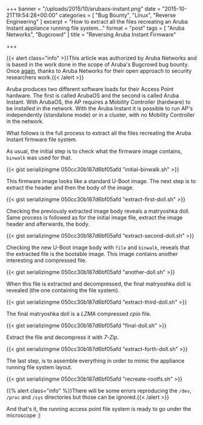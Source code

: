+++
banner = "/uploads/2015/10/arubaos-instant.png"
date = "2015-10-21T19:54:28+00:00"
categories = [ "Bug Bounty", "Linux", "Reverse Engineering" ]
excerpt = "How to extract all the files recreating an Aruba Instant appliance running file system..."
format = "post"
tags = [ "Aruba Networks", "Bugcrowd" ]
title = "Reversing Aruba Instant Firmware"

+++

{{< alert class="info" >}}This article was authorized by Aruba Networks and is based in the work done in the scope of Aruba's Bugcrowd bug bounty. Once <a href="https://www.serializing.me/2015/06/02/reversing-arubaos-firmware/">again</a>, thanks to Aruba Networks for their open approach to security researchers work.{{< /alert >}}

Aruba produces two different software loads for their Access Point hardware. The first is called ArubaOS and the second is called Aruba Instant. With ArubaOS, the AP requires a Mobility Controller (hardware) to be installed in the network. With the Aruba Instant it is possible to run AP's independently (standalone mode) or in a cluster, with no Mobility Controller in the network.

What follows is the full process to extract all the files recreating the Aruba Instant firmware file system.

<!--more-->

As usual, the initial step is to check what the firmware image contains, `binwalk` was used for that.

{{< gist serializingme 050cc30b187d6bf05afd "initial-binwalk.sh" >}}

This firmware image looks like a standard U-Boot image. The next step is to extract the header and then the body of the image.

{{< gist serializingme 050cc30b187d6bf05afd "extract-first-doll.sh" >}}

Checking the previously extracted image body reveals a matryoshka doll. Same process is followed as for the initial image file, extract the image header and afterwards, the body.

{{< gist serializingme 050cc30b187d6bf05afd "extract-second-doll.sh" >}}

Checking the new U-Boot image body with `file` and `binwalk`, reveals that the extracted file is the bootable image. This image contains another interesting and compressed file.

{{< gist serializingme 050cc30b187d6bf05afd "another-doll.sh" >}}

When this file is extracted and decompressed, the final matryoshka doll is revealed (the one containing the file system).

{{< gist serializingme 050cc30b187d6bf05afd "extract-third-doll.sh" >}}

The final matryoshka doll is a *LZMA* compressed *cpio* file.

{{< gist serializingme 050cc30b187d6bf05afd "final-doll.sh" >}}

Extract the file and decompress it with *7-Zip*.

{{< gist serializingme 050cc30b187d6bf05afd "extract-forth-doll.sh" >}}

The last step, is to assemble everything in order to mimic the appliance running file system layout.

{{< gist serializingme 050cc30b187d6bf05afd "recreate-rootfs.sh" >}}

{{% alert class="info" %}}There will be some errors reproducing the `/dev`, `/proc` and `/sys` directories but those can be ignored.{{< /alert >}}

And that's it, the running access point file system is ready to go under the microscope :)
